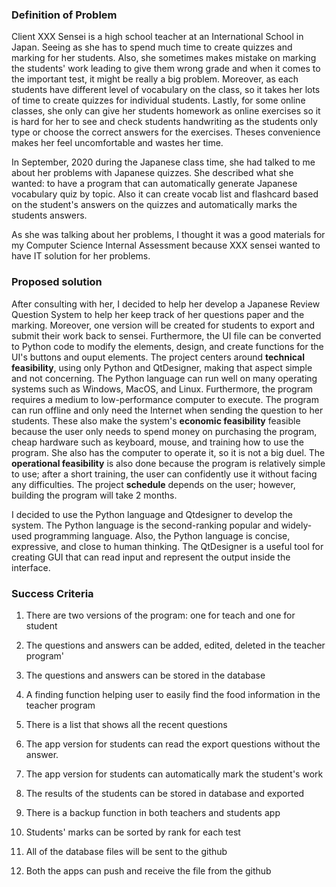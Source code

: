   ### Definition of Problem 
  
  Client XXX Sensei is a high school teacher at an International School in Japan. Seeing as she has to spend much time to create quizzes and marking for her students. Also, she sometimes makes mistake on marking the students' work leading to give them wrong grade and when it comes to the important test, it might be really a big problem. Moreover, as each students have different level of vocabulary on the class, so it takes her lots of time to create quizzes for individual students. Lastly, for some online classes, she only can give her students homework as online exercises so it is hard for her to see and check students handwriting as the students only type or choose the correct answers for the exercises. Theses convenience makes her feel uncomfortable and wastes her time.
  
  In September, 2020 during the Japanese class time, she had talked to me about her problems with Japanese quizzes. She described what she wanted: to have a program that can automatically generate Japanese vocabulary quiz by topic. Also it can create vocab list and flashcard based on the student's answers on the quizzes and automatically marks the students answers. 
  
  As she was talking about her problems, I thought it was a good materials for my Computer Science Internal Assessment because XXX sensei wanted to have IT solution for her problems. 

  ### Proposed solution
  
  After consulting with her, I decided to help her develop a Japanese Review Question System to help her keep track of her questions paper and the marking. Moreover, one version will be created for students to export and submit their work back to sensei. Furthermore, the UI file can be converted to Python code to modify the elements, design, and create functions for the UI's buttons and ouput elements. The project centers around **technical feasibility**, using only Python and QtDesigner, making that aspect simple and not concerning. The Python language can run well on many operating systems such as Windows, MacOS, and Linux. Furthermore, the program requires a medium to low-performance computer to execute. The program can run offline and only need the Internet when sending the question to her students. These also make the system's **economic feasibility** feasible because the user only needs to spend money on purchasing the program, cheap hardware such as keyboard, mouse, and training how to use the program. She also has the computer to operate it, so it is not a big duel. The **operational feasibility** is also done because the program is relatively simple to use; after a short training, the user can confidently use it without facing any difficulties. The project **schedule** depends on the user; however, building the program will take 2 months. 
  
 I decided to use the Python language and Qtdesigner to develop the system. The Python language is the second-ranking popular and widely-used programming language. Also, the Python language is concise, expressive, and close to human thinking. The QtDesigner is a useful tool for creating GUI that can read input and represent the output inside the interface. 

 
   ### Success Criteria
  
  1. There are two versions of the program: one for teach and one for student
  
  2. The questions and answers can be added, edited, deleted in the teacher program'
  
  3. The questions and answers can be stored in the database
  
  4. A finding function helping user to easily find the food information in the teacher program
  
  5. There is a list that shows all the recent questions
  
  6. The app version for students can read the export questions without the answer.
  
  7. The app version for students can automatically mark the student's work
  
  8. The results of the students can be stored in database and exported
  
  9. There is a backup function in both teachers and students app
  
  10. Students' marks can be sorted by rank for each test
  
  11. All of the database files will be sent to the github
  
  12. Both the apps can push and receive the file from the github
  
  
